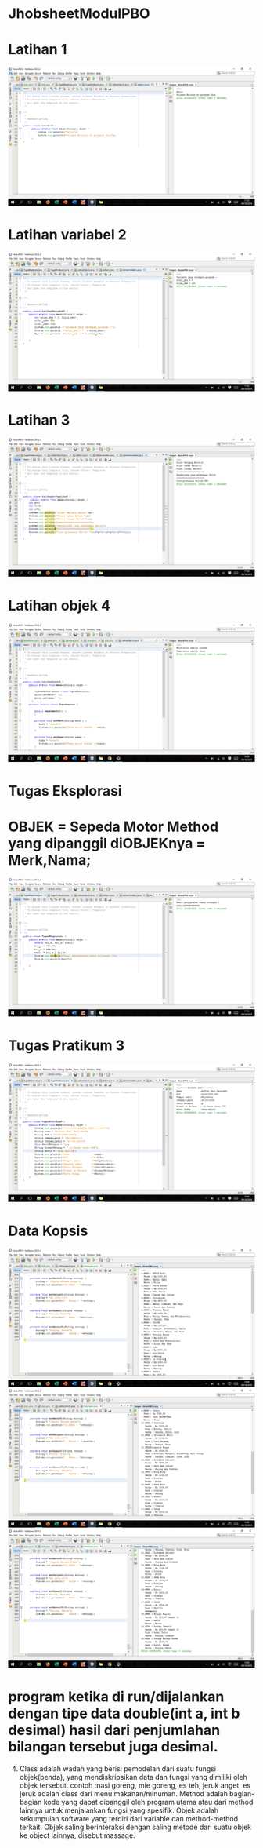# JhobsheetModulPBO
# Latihan 1
![Alt text](https://github.com/arfinadevi28/JhobsheetModulPBO/blob/master/Screenshot%20(94).png)
# Latihan variabel 2
![Alt text](https://github.com/arfinadevi28/JhobsheetModulPBO/blob/master/Screenshot%20(95).png)
# Latihan 3
![Alt text](https://github.com/arfinadevi28/JhobsheetModulPBO/blob/master/Screenshot%20(96).png)
# Latihan objek 4
![Alt text](https://github.com/arfinadevi28/JhobsheetModulPBO/blob/master/Screenshot%20(100).png)
# Tugas Eksplorasi
# OBJEK = Sepeda Motor Method yang dipanggil diOBJEKnya = Merk,Nama;
![Alt text](https://github.com/arfinadevi28/JhobsheetModulPBO/blob/master/Screenshot%20(98).png)
# Tugas Pratikum 3
![Alt text](https://github.com/arfinadevi28/JhobsheetModulPBO/blob/master/Screenshot%20(99).png)
# Data Kopsis
![Alt text](https://github.com/arfinadevi28/JhobsheetModulPBO/blob/master/Screenshot%20(101).png)
![Alt text](https://github.com/arfinadevi28/JhobsheetModulPBO/blob/master/Screenshot%20(102).png)
![Alt text](https://github.com/arfinadevi28/JhobsheetModulPBO/blob/master/Screenshot%20(103).png)
# program ketika di run/dijalankan dengan tipe data double(int a, int b desimal) hasil dari penjumlahan bilangan tersebut juga desimal.
4.  Class adalah wadah yang berisi pemodelan dari suatu fungsi objek(benda), yang mendiskripsikan data dan fungsi yang dimiliki oleh objek tersebut. contoh :nasi goreng, mie goreng, es teh, jeruk anget, es jeruk adalah class dari menu makanan/minuman.
    Method adalah bagian-bagian kode yang dapat dipanggil oleh program utama atau dari method lainnya untuk menjalankan fungsi yang spesifik.
    Objek adalah sekumpulan software yang terdiri dari variable dan method-method terkait. Objek saling berinteraksi dengan saling metode dari suatu objek ke object lainnya, disebut massage.
